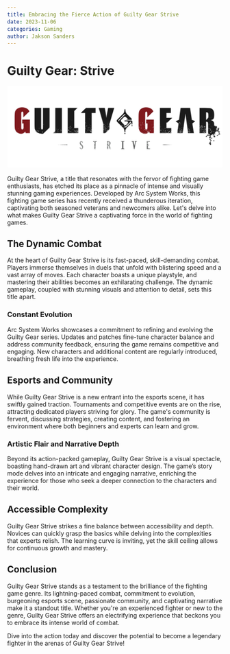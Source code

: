 ```yaml
---
title: Embracing the Fierce Action of Guilty Gear Strive
date: 2023-11-06
categories: Gaming
author: Jakson Sanders
---
```

# Guilty Gear: Strive

![Guilty Gear Strive](./src/images/ggs_logo.jpg)

Guilty Gear Strive, a title that resonates with the fervor of fighting game enthusiasts, has etched its place as a pinnacle of intense and visually stunning gaming experiences. Developed by Arc System Works, this fighting game series has recently received a thunderous iteration, captivating both seasoned veterans and newcomers alike. Let's delve into what makes Guilty Gear Strive a captivating force in the world of fighting games.

## The Dynamic Combat

At the heart of Guilty Gear Strive is its fast-paced, skill-demanding combat. Players immerse themselves in duels that unfold with blistering speed and a vast array of moves. Each character boasts a unique playstyle, and mastering their abilities becomes an exhilarating challenge. The dynamic gameplay, coupled with stunning visuals and attention to detail, sets this title apart.

### Constant Evolution

Arc System Works showcases a commitment to refining and evolving the Guilty Gear series. Updates and patches fine-tune character balance and address community feedback, ensuring the game remains competitive and engaging. New characters and additional content are regularly introduced, breathing fresh life into the experience.

## Esports and Community

While Guilty Gear Strive is a new entrant into the esports scene, it has swiftly gained traction. Tournaments and competitive events are on the rise, attracting dedicated players striving for glory. The game's community is fervent, discussing strategies, creating content, and fostering an environment where both beginners and experts can learn and grow.

### Artistic Flair and Narrative Depth

Beyond its action-packed gameplay, Guilty Gear Strive is a visual spectacle, boasting hand-drawn art and vibrant character design. The game’s story mode delves into an intricate and engaging narrative, enriching the experience for those who seek a deeper connection to the characters and their world.

## Accessible Complexity

Guilty Gear Strive strikes a fine balance between accessibility and depth. Novices can quickly grasp the basics while delving into the complexities that experts relish. The learning curve is inviting, yet the skill ceiling allows for continuous growth and mastery.

## Conclusion

Guilty Gear Strive stands as a testament to the brilliance of the fighting game genre. Its lightning-paced combat, commitment to evolution, burgeoning esports scene, passionate community, and captivating narrative make it a standout title. Whether you're an experienced fighter or new to the genre, Guilty Gear Strive offers an electrifying experience that beckons you to embrace its intense world of combat.

Dive into the action today and discover the potential to become a legendary fighter in the arenas of Guilty Gear Strive!